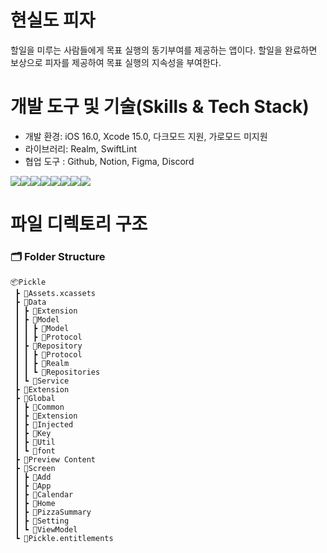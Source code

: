 # 현실도 피자

할일을 미루는 사람들에게 목표 실행의 동기부여를 제공하는 앱이다.
할일을 완료하면 보상으로 피자를 제공하여 목표 실행의 지속성을 부여한다.


# 개발 도구 및 기술(Skills & Tech Stack)

- 개발 환경: iOS 16.0, Xcode 15.0, 다크모드 지원, 가로모드 미지원
- 라이브러리: Realm, SwiftLint
- 협업 도구 : Github, Notion, Figma, Discord

<img src="https://img.shields.io/badge/Swift-F05138?style=for-the-badge&logo=swift&logoColor=white"><img src="https://img.shields.io/badge/SwiftUI-0070FD?style=for-the-badge&logo=swift&logoColor=black"><img src="https://img.shields.io/badge/UIKit-2396F3?style=for-the-badge&logo=UIKit&logoColor=white"><img src="https://img.shields.io/badge/Xcode-188EE8?style=for-the-badge&logo=xcode&logoColor=white"><img src="https://img.shields.io/badge/Realm-39477F.svg?&style=for-the-badge&logo=Realm&logoColor=white"><img src="https://img.shields.io/badge/GitHub-000000?style=for-the-badge&logo=github&logoColor=white"><img src="https://img.shields.io/badge/Notion-FFFFFF?style=for-the-badge&logo=Notion&logoColor=black"><img src="https://img.shields.io/badge/Figma-000000?style=for-the-badge&logo=figma&logoColor=white">


# 파일 디렉토리 구조
### 🗂 Folder Structure

```
📦Pickle
 ┣ 📂Assets.xcassets
 ┣ 📂Data
 ┃ ┣ 📂Extension
 ┃ ┣ 📂Model
 ┃ ┃ ┣ 📂Model
 ┃ ┃ ┣ 📂Protocol
 ┃ ┣ 📂Repository
 ┃ ┃ ┣ 📂Protocol
 ┃ ┃ ┣ 📂Realm
 ┃ ┃ ┗ 📂Repositories
 ┃ ┗ 📂Service
 ┣ 📂Extension
 ┣ 📂Global
 ┃ ┣ 📂Common
 ┃ ┣ 📂Extension
 ┃ ┣ 📂Injected
 ┃ ┣ 📂Key
 ┃ ┣ 📂Util
 ┃ ┗ 📂font
 ┣ 📂Preview Content
 ┣ 📂Screen
 ┃ ┣ 📂Add
 ┃ ┣ 📂App
 ┃ ┣ 📂Calendar
 ┃ ┣ 📂Home
 ┃ ┣ 📂PizzaSummary
 ┃ ┣ 📂Setting
 ┃ ┗ 📂ViewModel
 ┗ 📜Pickle.entitlements
 
```

<br/>
